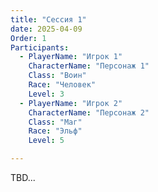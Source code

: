 ```yaml
---
title: "Сессия 1"
date: 2025-04-09
Order: 1
Participants:
  - PlayerName: "Игрок 1"
    CharacterName: "Персонаж 1"
    Class: "Воин"
    Race: "Человек"
    Level: 3
  - PlayerName: "Игрок 2"
    CharacterName: "Персонаж 2"
    Class: "Маг"
    Race: "Эльф"
    Level: 5

---
```


TBD...

